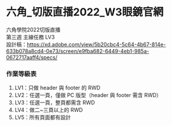 # 六角_切版直播2022_W3眼鏡官網
六角學院2022切版直播<br>
第三週 主線任務 LV3<br>
設計稿：https://xd.adobe.com/view/5b20cbc4-5c64-4b67-814e-633b078a8cd4-0e73/screen/e9fba682-6449-4eb1-985a-0672717aaff4/specs/ <br>

<h3><strong>作業等級表</strong></h3>
<ol><li>LV1：只做 header 與 footer 的 RWD</li><li>LV2：任選一頁，僅做 PC 版型（header 與 footer 需含 RWD）</li><li>LV3：任選一頁，整頁都需含 RWD</li><li>LV4：做二~三頁以上的 RWD</li><li>LV5：所有頁面都有設計</li></ol>
